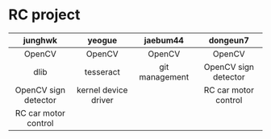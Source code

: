 # RC project

| junghwk | yeogue | jaebum44 | dongeun7 |
| :---: | :---: | :---: | :---: |
| OpenCV | OpenCV | OpenCV | OpenCV |
| dlib | tesseract | git management | OpenCV sign detector | dlib |
| OpenCV sign detector | kernel device driver | | RC car motor control |
| RC car motor control |
